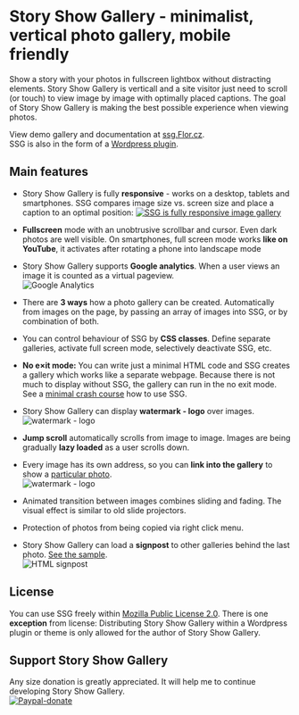 # Story Show Gallery - minimalist, vertical photo gallery, mobile friendly

Show a story with your photos in fullscreen lightbox without distracting elements. Story Show Gallery is verticall and a site visitor just need to scroll (or touch) to view image by image with optimally placed captions. The goal of Story Show Gallery is making the best possible experience when viewing photos.
 
View demo gallery and documentation at [ssg.Flor.cz](https://ssg.flor.cz/). <br>
SSG is also in the form of a [Wordpress plugin](https://ssg.flor.cz/wordpress/).

## Main features

- Story Show Gallery is fully **responsive** - works on a desktop, tablets and smartphones. SSG compares image size vs. screen size and place a caption to an optimal position: 
[![SSG is fully responsive image gallery](https://ssg.flor.cz/minimal-crash-course/story-show-gallery-responsive-modes-fullscreen.jpg)](https://ssg.flor.cz/#responsive)

- **Fullscreen** mode with an unobtrusive scrollbar and cursor. Even dark photos are well visible. On smartphones, full screen mode works **like on YouTube**, it activates after rotating a phone into landscape mode

- Story Show Gallery supports **Google analytics**. When a user views an image it is counted as a virtual pageview.
<br>![Google Analytics](https://ssg.flor.cz/img/google-analytics.jpg)

- There are **3 ways** how a photo gallery can be created. Automatically from images on the page, by passing an array of images into SSG, or by combination of both.

- You can control behaviour of SSG by **CSS classes**. Define separate galleries, activate full screen mode, selectively deactivate SSG, etc.

- **No e×it mode:** You can write just a minimal HTML code and SSG creates a gallery which works like a separate webpage. Because there is not much to display without SSG, the gallery can run in the no exit mode. See a [minimal crash course](https://ssg.flor.cz/minimal-crash-course/) how to use SSG.

- Story Show Gallery can display **watermark - logo** over images.
<br>![watermark - logo](https://ssg.flor.cz/img/watermark.jpg)

- **Jump scroll** automatically scrolls from image to image. Images are being gradually **lazy loaded** as a user scrolls down.

- Every image has its own address, so you can **link into the gallery** to show a [particular photo](https://ssg.flor.cz/#element).
<br>![watermark - logo](https://ssg.flor.cz/img/deep-linking.png)

- Animated transition between images combines sliding and fading. The visual effect is similar to old slide projectors.

- Protection of photos from being copied via right click menu.

- Story Show Gallery can load a **signpost** to other galleries behind the last photo. [See the sample](https://ssg.flor.cz/signpost/).
<br>![HTML signpost](https://ssg.flor.cz/img/signpost.jpg)

## License
You can use SSG freely within [Mozilla Public License 2.0](https://tldrlegal.com/license/mozilla-public-license-2.0-(mpl-2)). 
There is one **exception** from license: Distributing Story Show Gallery within a Wordpress plugin or theme is only allowed for the author of Story Show Gallery.

## Support Story Show Gallery
Any size donation is greatly appreciated. It will help me to continue developing Story Show Gallery.
<br>[![Paypal-donate](https://ssg.flor.cz/img/paypal-donate.png)](https://www.paypal.me/FlorSSG)
